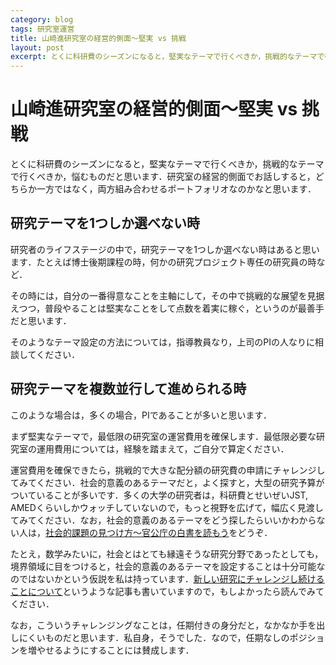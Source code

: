 ```yaml
---
category: blog
tags: 研究室運営
title: 山崎進研究室の経営的側面〜堅実 vs 挑戦
layout: post
excerpt: とくに科研費のシーズンになると，堅実なテーマで行くべきか，挑戦的なテーマで行くべきか，悩むものだと思います．研究室の経営的側面でお話しすると，どちらか一方ではなく，両方組み合わせるポートフォリオなのかなと思います．
---
```

# 山崎進研究室の経営的側面〜堅実 vs 挑戦

とくに科研費のシーズンになると，堅実なテーマで行くべきか，挑戦的なテーマで行くべきか，悩むものだと思います．研究室の経営的側面でお話しすると，どちらか一方ではなく，両方組み合わせるポートフォリオなのかなと思います．

## 研究テーマを1つしか選べない時

研究者のライフステージの中で，研究テーマを1つしか選べない時はあると思います．たとえば博士後期課程の時，何かの研究プロジェクト専任の研究員の時など．

その時には，自分の一番得意なことを主軸にして，その中で挑戦的な展望を見据えつつ，普段やることは堅実なことをして点数を着実に稼ぐ，というのが最善手だと思います．

そのようなテーマ設定の方法については，指導教員なり，上司のPIの人なりに相談してください．

## 研究テーマを複数並行して進められる時

このような場合は，多くの場合，PIであることが多いと思います．

まず堅実なテーマで，最低限の研究室の運営費用を確保します．最低限必要な研究室の運用費用については，経験を踏まえて，ご自分で算定ください．

運営費用を確保できたら，挑戦的で大きな配分額の研究費の申請にチャレンジしてみてください．社会的意義のあるテーマだと，よく探すと，大型の研究予算がついていることが多いです．多くの大学の研究者は，科研費とせいぜいJST, AMEDくらいしかウォッチしていないので，もっと視野を広げて，幅広く見渡してみてください．なお，社会的意義のあるテーマをどう探したらいいかわからない人は，[社会的課題の見つけ方〜官公庁の白書を読もう](https://zacky1972.github.io/blog/2023/07/02/research-seeds.html)をどうぞ．

たとえ，数学みたいに，社会とはとても縁遠そうな研究分野であったとしても，境界領域に目をつけると，社会的意義のあるテーマを設定することは十分可能なのではないかという仮説を私は持っています．[新しい研究にチャレンジし続けることについて](https://zacky1972.github.io/blog/2023/04/03/continue-to-enjoy-challenge.html)というような記事も書いていますので，もしよかったら読んでみてください．

なお，こういうチャレンジングなことは，任期付きの身分だと，なかなか手を出しにくいものだと思います．私自身，そうでした．なので，任期なしのポジションを増やせるようにすることには賛成します．



